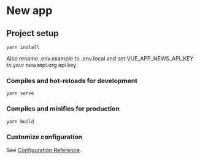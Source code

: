 # New app
## Project setup
```
yarn install
```
Also rename .env.example to .env.local and set VUE_APP_NEWS_API_KEY to your newsapi.org api key

### Compiles and hot-reloads for development
```
yarn serve
```

### Compiles and minifies for production
```
yarn build
```

### Customize configuration
See [Configuration Reference](https://cli.vuejs.org/config/).
